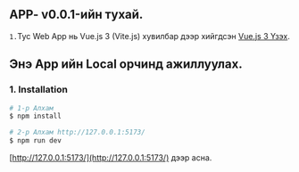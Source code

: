 ## APP- v0.0.1-ийн тухай.
`1.`Тус Web App нь Vue.js 3 (Vite.js) хувилбар дээр хийгдсэн [Vue.js 3 Үзэх](https://vuejs.org/).

## Энэ App ийн Local орчинд ажиллуулах.

### 1.  Installation
```bash
# 1-р Алхам
$ npm install

# 2-р Алхам http://127.0.0.1:5173/
$ npm run dev
```


[http://127.0.0.1:5173/](http://127.0.0.1:5173/) дээр асна.

[//]: # (#### Username: `admin@admin.com `)

[//]: # (#### Password: `admin123 `)
